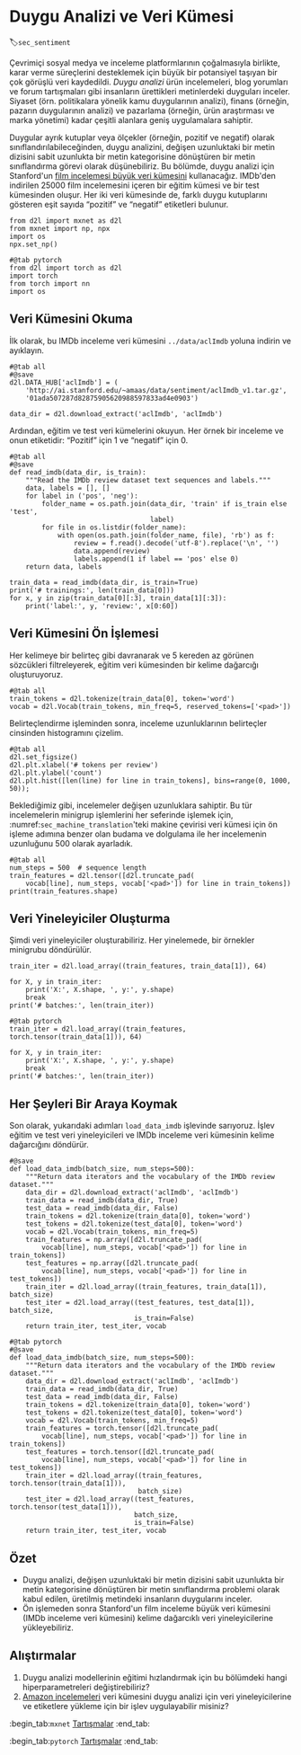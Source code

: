 # Duygu Analizi ve Veri Kümesi
:label:`sec_sentiment`

Çevrimiçi sosyal medya ve inceleme platformlarının çoğalmasıyla birlikte, karar verme süreçlerini desteklemek için büyük bir potansiyel taşıyan bir çok görüşlü veri kaydedildi.
*Duygu analizi* ürün incelemeleri, blog yorumları ve forum tartışmaları gibi insanların ürettikleri metinlerdeki duyguları inceler. Siyaset (örn. politikalara yönelik kamu duygularının analizi), finans (örneğin, pazarın duygularının analizi) ve pazarlama (örneğin, ürün araştırması ve marka yönetimi) kadar çeşitli alanlara geniş uygulamalara sahiptir. 

Duygular ayrık kutuplar veya ölçekler (örneğin, pozitif ve negatif) olarak sınıflandırılabileceğinden, duygu analizini, değişen uzunluktaki bir metin dizisini sabit uzunlukta bir metin kategorisine dönüştüren bir metin sınıflandırma görevi olarak düşünebiliriz. Bu bölümde, duygu analizi için Stanford'un [film incelemesi büyük veri kümesini](https://ai.stanford.edu/~amaas/data/sentiment/) kullanacağız. IMDb'den indirilen 25000 film incelemesini içeren bir eğitim kümesi ve bir test kümesinden oluşur. Her iki veri kümesinde de, farklı duygu kutuplarını gösteren eşit sayıda “pozitif” ve “negatif” etiketleri bulunur.

```{.python .input}
from d2l import mxnet as d2l
from mxnet import np, npx
import os
npx.set_np()
```

```{.python .input}
#@tab pytorch
from d2l import torch as d2l
import torch
from torch import nn
import os
```

##  Veri Kümesini Okuma

İlk olarak, bu IMDb inceleme veri kümesini `../data/aclImdb` yoluna indirin ve ayıklayın.

```{.python .input}
#@tab all
#@save
d2l.DATA_HUB['aclImdb'] = (
    'http://ai.stanford.edu/~amaas/data/sentiment/aclImdb_v1.tar.gz',
    '01ada507287d82875905620988597833ad4e0903')

data_dir = d2l.download_extract('aclImdb', 'aclImdb')
```

Ardından, eğitim ve test veri kümelerini okuyun. Her örnek bir inceleme ve onun etiketidir: “Pozitif” için 1 ve “negatif” için 0.

```{.python .input}
#@tab all
#@save
def read_imdb(data_dir, is_train):
    """Read the IMDb review dataset text sequences and labels."""
    data, labels = [], []
    for label in ('pos', 'neg'):
        folder_name = os.path.join(data_dir, 'train' if is_train else 'test',
                                   label)
        for file in os.listdir(folder_name):
            with open(os.path.join(folder_name, file), 'rb') as f:
                review = f.read().decode('utf-8').replace('\n', '')
                data.append(review)
                labels.append(1 if label == 'pos' else 0)
    return data, labels

train_data = read_imdb(data_dir, is_train=True)
print('# trainings:', len(train_data[0]))
for x, y in zip(train_data[0][:3], train_data[1][:3]):
    print('label:', y, 'review:', x[0:60])
```

## Veri Kümesini Ön İşlemesi

Her kelimeye bir belirteç gibi davranarak ve 5 kereden az görünen sözcükleri filtreleyerek, eğitim veri kümesinden bir kelime dağarcığı oluşturuyoruz.

```{.python .input}
#@tab all
train_tokens = d2l.tokenize(train_data[0], token='word')
vocab = d2l.Vocab(train_tokens, min_freq=5, reserved_tokens=['<pad>'])
```

Belirteçlendirme işleminden sonra, inceleme uzunluklarının belirteçler cinsinden histogramını çizelim.

```{.python .input}
#@tab all
d2l.set_figsize()
d2l.plt.xlabel('# tokens per review')
d2l.plt.ylabel('count')
d2l.plt.hist([len(line) for line in train_tokens], bins=range(0, 1000, 50));
```

Beklediğimiz gibi, incelemeler değişen uzunluklara sahiptir. Bu tür incelemelerin minigrup işlemlerini her seferinde işlemek için, :numref:`sec_machine_translation`'teki makine çevirisi veri kümesi için ön işleme adımına benzer olan budama ve dolgulama ile her incelemenin uzunluğunu 500 olarak ayarladık.

```{.python .input}
#@tab all
num_steps = 500  # sequence length
train_features = d2l.tensor([d2l.truncate_pad(
    vocab[line], num_steps, vocab['<pad>']) for line in train_tokens])
print(train_features.shape)
```

## Veri Yineleyiciler Oluşturma

Şimdi veri yineleyiciler oluşturabiliriz. Her yinelemede, bir örnekler minigrubu döndürülür.

```{.python .input}
train_iter = d2l.load_array((train_features, train_data[1]), 64)

for X, y in train_iter:
    print('X:', X.shape, ', y:', y.shape)
    break
print('# batches:', len(train_iter))
```

```{.python .input}
#@tab pytorch
train_iter = d2l.load_array((train_features, torch.tensor(train_data[1])), 64)

for X, y in train_iter:
    print('X:', X.shape, ', y:', y.shape)
    break
print('# batches:', len(train_iter))
```

## Her Şeyleri Bir Araya Koymak

Son olarak, yukarıdaki adımları `load_data_imdb` işlevinde sarıyoruz. İşlev eğitim ve test veri yineleyicileri ve IMDb inceleme veri kümesinin kelime dağarcığını döndürür.

```{.python .input}
#@save
def load_data_imdb(batch_size, num_steps=500):
    """Return data iterators and the vocabulary of the IMDb review dataset."""
    data_dir = d2l.download_extract('aclImdb', 'aclImdb')
    train_data = read_imdb(data_dir, True)
    test_data = read_imdb(data_dir, False)
    train_tokens = d2l.tokenize(train_data[0], token='word')
    test_tokens = d2l.tokenize(test_data[0], token='word')
    vocab = d2l.Vocab(train_tokens, min_freq=5)
    train_features = np.array([d2l.truncate_pad(
        vocab[line], num_steps, vocab['<pad>']) for line in train_tokens])
    test_features = np.array([d2l.truncate_pad(
        vocab[line], num_steps, vocab['<pad>']) for line in test_tokens])
    train_iter = d2l.load_array((train_features, train_data[1]), batch_size)
    test_iter = d2l.load_array((test_features, test_data[1]), batch_size,
                               is_train=False)
    return train_iter, test_iter, vocab
```

```{.python .input}
#@tab pytorch
#@save
def load_data_imdb(batch_size, num_steps=500):
    """Return data iterators and the vocabulary of the IMDb review dataset."""
    data_dir = d2l.download_extract('aclImdb', 'aclImdb')
    train_data = read_imdb(data_dir, True)
    test_data = read_imdb(data_dir, False)
    train_tokens = d2l.tokenize(train_data[0], token='word')
    test_tokens = d2l.tokenize(test_data[0], token='word')
    vocab = d2l.Vocab(train_tokens, min_freq=5)
    train_features = torch.tensor([d2l.truncate_pad(
        vocab[line], num_steps, vocab['<pad>']) for line in train_tokens])
    test_features = torch.tensor([d2l.truncate_pad(
        vocab[line], num_steps, vocab['<pad>']) for line in test_tokens])
    train_iter = d2l.load_array((train_features, torch.tensor(train_data[1])),
                                batch_size)
    test_iter = d2l.load_array((test_features, torch.tensor(test_data[1])),
                               batch_size,
                               is_train=False)
    return train_iter, test_iter, vocab
```

## Özet

* Duygu analizi, değişen uzunluktaki bir metin dizisini sabit uzunlukta bir metin kategorisine dönüştüren bir metin sınıflandırma problemi olarak kabul edilen, üretilmiş metindeki insanların duygularını inceler.
* Ön işlemeden sonra Stanford'un film inceleme büyük veri kümesini (IMDb inceleme veri kümesini) kelime dağarcıklı veri yineleyicilerine yükleyebiliriz.

## Alıştırmalar

1. Duygu analizi modellerinin eğitimi hızlandırmak için bu bölümdeki hangi hiperparametreleri değiştirebiliriz?
1. [Amazon incelemeleri](https://snap.stanford.edu/data/web-Amazon.html) veri kümesini duygu analizi için veri yineleyicilerine ve etiketlere yükleme için bir işlev uygulayabilir misiniz?

:begin_tab:`mxnet`
[Tartışmalar](https://discuss.d2l.ai/t/391)
:end_tab:

:begin_tab:`pytorch`
[Tartışmalar](https://discuss.d2l.ai/t/1387)
:end_tab:
